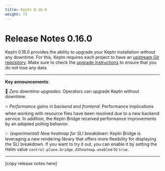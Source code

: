 ```yaml
---
title: Keptn 0.16.0
weight: 72
---
```


# Release Notes 0.16.0

Keptn 0.16.0 provides the ability to upgrade your Keptn installation without any downtime. For this, Keptn requires each project to have an [upstream Git repository](../manage/git_upstream).
Make sure to check the [upgrade instructions](../../../0.16.x/operate/upgrade/) to ensure that you do not lose any data.


---

**Key announcements**:

:tada: *Zero downtime upgrades*: Operators can upgrade Keptn without downtime.

:star: *Performance gains in backend and frontend*: Performance implications when working with resource files have been resolved due to a new backend service. In addition, the Keptn Bridge received performance improvements by an adapted polling behavior.

:sparkles: *(experimental) New heatmap for SLI breakdown*: Keptn Bridge is leveraging a new rendering library that offers more flexibility for displaying the SLI breakdown. If you want to try it out, you can enable it by setting the Helm value `control-plane.bridge.d3heatmap.enabled` to `true`.

---


[copy release notes here]

